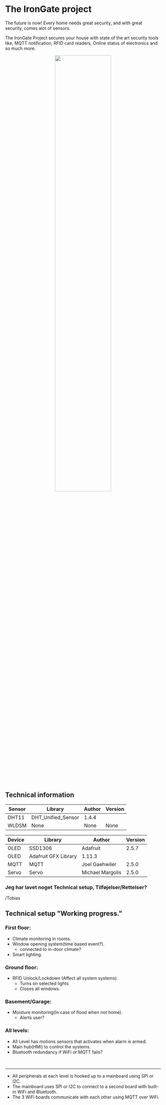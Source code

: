 # The IronGate project

The future is now! Every home needs great security, and with great security, comes alot of sensors.

The IronGate Project secures your house with state of the art security tools like, MQTT notification, RFID card readers, Online status of electronics and so much more.

 <center><img style="width: 60%;" src="https://blog.gemalto.com/wp-content/uploads/2018/10/IoT-Home-Security.jpg"/></center>

## Technical information
 
| Sensor | Library | Author  | Version |
|--------|---------|---------|---------|
| DHT11  | DHT_Unified_Sensor| 1.4.4   |
| WLDSM  | None    | None    |  None   |

| Device | Library | Author  | Version |
|--------|---------|---------|---------|
| OLED   |   SSD1306 |Adafruit | 2.5.7 |
| OLED   | Adafruit GFX Library| 1.11.3|
| MQTT   | MQTT | Joel Gaehwiler | 2.5.0 |
| Servo  | Servo| Michael Margolis | 2.5.0 |




<h3>Jeg har lavet noget Technical setup, Tilføjelser/Rettelser?</h3>
/Tobias

## Technical setup "Working progress." 

### First floor:
- Climate monitoring in rooms.
- Window opening system(time based event?).
    - connected to in-door climate?
- Smart lighting.

### Ground floor:
- RFID Unlock/Lockdown (Affect all system systems).
    - Turns on selected lights
    - Closes all windows.

### Basement/Garage:

- Moisture monitoring(In case of flood when not home).
    - Alerts user?


### All levels:
- All Level has motions sensors that activates when alarm is armed.
- Main hub(HMI) to control the systems.
- Bluetooth redundancy if WiFi or MQTT fails?

<br>

---

- All peripherals at each level is hooked up to a mainboard using SPI or I2C.
- The mainboard uses SPI or I2C to connect to a second board with built-in WiFi and Bluetooth.
- The 3 WiFi boards communicate with each other using MQTT over WiFi. 

